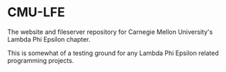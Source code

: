 CMU-LFE
=======

The website and fileserver repository for Carnegie Mellon University's 
Lambda Phi Epsilon chapter.

This is somewhat of a testing ground for any Lambda Phi Epsilon related
programming projects.